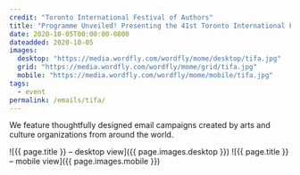 ```yaml
---
credit: "Toronto International Festival of Authors"
title: "Programme Unveiled! Presenting the 41st Toronto International Festival of Authors"
date: 2020-10-05T00:00:00-0800
dateadded: 2020-10-05
images:
  desktop: "https://media.wordfly.com/wordfly/mome/desktop/tifa.jpg"
  grid: "https://media.wordfly.com/wordfly/mome/grid/tifa.jpg"
  mobile: "https://media.wordfly.com/wordfly/mome/mobile/tifa.jpg"
tags:
  - event
permalink: /emails/tifa/
---
```

We feature thoughtfully designed email campaigns created by arts and culture organizations from around the world.

![{{ page.title }} – desktop view]({{ page.images.desktop }})
![{{ page.title }} – mobile view]({{ page.images.mobile }})
